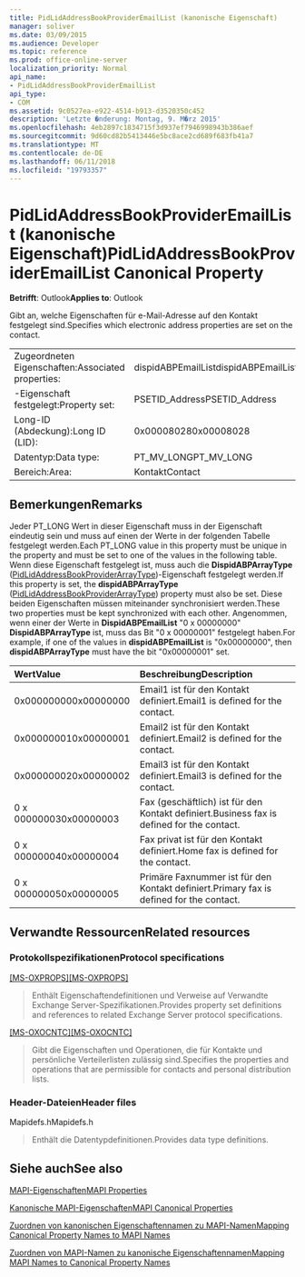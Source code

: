 ```yaml
---
title: PidLidAddressBookProviderEmailList (kanonische Eigenschaft)
manager: soliver
ms.date: 03/09/2015
ms.audience: Developer
ms.topic: reference
ms.prod: office-online-server
localization_priority: Normal
api_name:
- PidLidAddressBookProviderEmailList
api_type:
- COM
ms.assetid: 9c0527ea-e922-4514-b913-d3520350c452
description: 'Letzte �nderung: Montag, 9. M�rz 2015'
ms.openlocfilehash: 4eb2897c1834715f3d937ef7946998943b386aef
ms.sourcegitcommit: 9d60cd82b5413446e5bc8ace2cd689f683fb41a7
ms.translationtype: MT
ms.contentlocale: de-DE
ms.lasthandoff: 06/11/2018
ms.locfileid: "19793357"
---
```

# <a name="pidlidaddressbookprovideremaillist-canonical-property"></a><span data-ttu-id="2f17e-103">PidLidAddressBookProviderEmailList (kanonische Eigenschaft)</span><span class="sxs-lookup"><span data-stu-id="2f17e-103">PidLidAddressBookProviderEmailList Canonical Property</span></span>

  
  
<span data-ttu-id="2f17e-104">**Betrifft**: Outlook</span><span class="sxs-lookup"><span data-stu-id="2f17e-104">**Applies to**: Outlook</span></span> 
  
<span data-ttu-id="2f17e-105">Gibt an, welche Eigenschaften für e-Mail-Adresse auf den Kontakt festgelegt sind.</span><span class="sxs-lookup"><span data-stu-id="2f17e-105">Specifies which electronic address properties are set on the contact.</span></span> 
  
|||
|:-----|:-----|
|<span data-ttu-id="2f17e-106">Zugeordneten Eigenschaften:</span><span class="sxs-lookup"><span data-stu-id="2f17e-106">Associated properties:</span></span>  <br/> |<span data-ttu-id="2f17e-107">dispidABPEmailList</span><span class="sxs-lookup"><span data-stu-id="2f17e-107">dispidABPEmailList</span></span>  <br/> |
|<span data-ttu-id="2f17e-108">-Eigenschaft festgelegt:</span><span class="sxs-lookup"><span data-stu-id="2f17e-108">Property set:</span></span>  <br/> |<span data-ttu-id="2f17e-109">PSETID_Address</span><span class="sxs-lookup"><span data-stu-id="2f17e-109">PSETID_Address</span></span>  <br/> |
|<span data-ttu-id="2f17e-110">Long-ID (Abdeckung):</span><span class="sxs-lookup"><span data-stu-id="2f17e-110">Long ID (LID):</span></span>  <br/> |<span data-ttu-id="2f17e-111">0x00008028</span><span class="sxs-lookup"><span data-stu-id="2f17e-111">0x00008028</span></span>  <br/> |
|<span data-ttu-id="2f17e-112">Datentyp:</span><span class="sxs-lookup"><span data-stu-id="2f17e-112">Data type:</span></span>  <br/> |<span data-ttu-id="2f17e-113">PT_MV_LONG</span><span class="sxs-lookup"><span data-stu-id="2f17e-113">PT_MV_LONG</span></span>  <br/> |
|<span data-ttu-id="2f17e-114">Bereich:</span><span class="sxs-lookup"><span data-stu-id="2f17e-114">Area:</span></span>  <br/> |<span data-ttu-id="2f17e-115">Kontakt</span><span class="sxs-lookup"><span data-stu-id="2f17e-115">Contact</span></span>  <br/> |
   
## <a name="remarks"></a><span data-ttu-id="2f17e-116">Bemerkungen</span><span class="sxs-lookup"><span data-stu-id="2f17e-116">Remarks</span></span>

<span data-ttu-id="2f17e-117">Jeder PT_LONG Wert in dieser Eigenschaft muss in der Eigenschaft eindeutig sein und muss auf einen der Werte in der folgenden Tabelle festgelegt werden.</span><span class="sxs-lookup"><span data-stu-id="2f17e-117">Each PT_LONG value in this property must be unique in the property and must be set to one of the values in the following table.</span></span> <span data-ttu-id="2f17e-118">Wenn diese Eigenschaft festgelegt ist, muss auch die **DispidABPArrayType** ([PidLidAddressBookProviderArrayType](pidlidaddressbookproviderarraytype-canonical-property.md))-Eigenschaft festgelegt werden.</span><span class="sxs-lookup"><span data-stu-id="2f17e-118">If this property is set, the **dispidABPArrayType** ([PidLidAddressBookProviderArrayType](pidlidaddressbookproviderarraytype-canonical-property.md)) property must also be set.</span></span> <span data-ttu-id="2f17e-119">Diese beiden Eigenschaften müssen miteinander synchronisiert werden.</span><span class="sxs-lookup"><span data-stu-id="2f17e-119">These two properties must be kept synchronized with each other.</span></span> <span data-ttu-id="2f17e-120">Angenommen, wenn einer der Werte in **DispidABPEmailList** "0 x 00000000" **DispidABPArrayType** ist, muss das Bit "0 x 00000001" festgelegt haben.</span><span class="sxs-lookup"><span data-stu-id="2f17e-120">For example, if one of the values in **dispidABPEmailList** is "0x00000000", then **dispidABPArrayType** must have the bit "0x00000001" set.</span></span> 
  
|<span data-ttu-id="2f17e-121">**Wert**</span><span class="sxs-lookup"><span data-stu-id="2f17e-121">**Value**</span></span>|<span data-ttu-id="2f17e-122">**Beschreibung**</span><span class="sxs-lookup"><span data-stu-id="2f17e-122">**Description**</span></span>|
|:-----|:-----|
|<span data-ttu-id="2f17e-123">0x00000000</span><span class="sxs-lookup"><span data-stu-id="2f17e-123">0x00000000</span></span>  <br/> |<span data-ttu-id="2f17e-124">Email1 ist für den Kontakt definiert.</span><span class="sxs-lookup"><span data-stu-id="2f17e-124">Email1 is defined for the contact.</span></span>  <br/> |
|<span data-ttu-id="2f17e-125">0x00000001</span><span class="sxs-lookup"><span data-stu-id="2f17e-125">0x00000001</span></span>  <br/> |<span data-ttu-id="2f17e-126">Email2 ist für den Kontakt definiert.</span><span class="sxs-lookup"><span data-stu-id="2f17e-126">Email2 is defined for the contact.</span></span>  <br/> |
|<span data-ttu-id="2f17e-127">0x00000002</span><span class="sxs-lookup"><span data-stu-id="2f17e-127">0x00000002</span></span>  <br/> |<span data-ttu-id="2f17e-128">Email3 ist für den Kontakt definiert.</span><span class="sxs-lookup"><span data-stu-id="2f17e-128">Email3 is defined for the contact.</span></span>  <br/> |
|<span data-ttu-id="2f17e-129">0 x 00000003</span><span class="sxs-lookup"><span data-stu-id="2f17e-129">0x00000003</span></span>  <br/> |<span data-ttu-id="2f17e-130">Fax (geschäftlich) ist für den Kontakt definiert.</span><span class="sxs-lookup"><span data-stu-id="2f17e-130">Business fax is defined for the contact.</span></span>  <br/> |
|<span data-ttu-id="2f17e-131">0 x 00000004</span><span class="sxs-lookup"><span data-stu-id="2f17e-131">0x00000004</span></span>  <br/> |<span data-ttu-id="2f17e-132">Fax privat ist für den Kontakt definiert.</span><span class="sxs-lookup"><span data-stu-id="2f17e-132">Home fax is defined for the contact.</span></span>  <br/> |
|<span data-ttu-id="2f17e-133">0 x 00000005</span><span class="sxs-lookup"><span data-stu-id="2f17e-133">0x00000005</span></span>  <br/> |<span data-ttu-id="2f17e-134">Primäre Faxnummer ist für den Kontakt definiert.</span><span class="sxs-lookup"><span data-stu-id="2f17e-134">Primary fax is defined for the contact.</span></span>  <br/> |
   
## <a name="related-resources"></a><span data-ttu-id="2f17e-135">Verwandte Ressourcen</span><span class="sxs-lookup"><span data-stu-id="2f17e-135">Related resources</span></span>

### <a name="protocol-specifications"></a><span data-ttu-id="2f17e-136">Protokollspezifikationen</span><span class="sxs-lookup"><span data-stu-id="2f17e-136">Protocol specifications</span></span>

<span data-ttu-id="2f17e-137">[[MS-OXPROPS]](http://msdn.microsoft.com/library/f6ab1613-aefe-447d-a49c-18217230b148%28Office.15%29.aspx)</span><span class="sxs-lookup"><span data-stu-id="2f17e-137">[[MS-OXPROPS]](http://msdn.microsoft.com/library/f6ab1613-aefe-447d-a49c-18217230b148%28Office.15%29.aspx)</span></span>
  
> <span data-ttu-id="2f17e-138">Enthält Eigenschaftendefinitionen und Verweise auf Verwandte Exchange Server-Spezifikationen.</span><span class="sxs-lookup"><span data-stu-id="2f17e-138">Provides property set definitions and references to related Exchange Server protocol specifications.</span></span>
    
<span data-ttu-id="2f17e-139">[[MS-OXOCNTC]](http://msdn.microsoft.com/library/9b636532-9150-4836-9635-9c9b756c9ccf%28Office.15%29.aspx)</span><span class="sxs-lookup"><span data-stu-id="2f17e-139">[[MS-OXOCNTC]](http://msdn.microsoft.com/library/9b636532-9150-4836-9635-9c9b756c9ccf%28Office.15%29.aspx)</span></span>
  
> <span data-ttu-id="2f17e-140">Gibt die Eigenschaften und Operationen, die für Kontakte und persönliche Verteilerlisten zulässig sind.</span><span class="sxs-lookup"><span data-stu-id="2f17e-140">Specifies the properties and operations that are permissible for contacts and personal distribution lists.</span></span>
    
### <a name="header-files"></a><span data-ttu-id="2f17e-141">Header-Dateien</span><span class="sxs-lookup"><span data-stu-id="2f17e-141">Header files</span></span>

<span data-ttu-id="2f17e-142">Mapidefs.h</span><span class="sxs-lookup"><span data-stu-id="2f17e-142">Mapidefs.h</span></span>
  
> <span data-ttu-id="2f17e-143">Enthält die Datentypdefinitionen.</span><span class="sxs-lookup"><span data-stu-id="2f17e-143">Provides data type definitions.</span></span>
    
## <a name="see-also"></a><span data-ttu-id="2f17e-144">Siehe auch</span><span class="sxs-lookup"><span data-stu-id="2f17e-144">See also</span></span>



[<span data-ttu-id="2f17e-145">MAPI-Eigenschaften</span><span class="sxs-lookup"><span data-stu-id="2f17e-145">MAPI Properties</span></span>](mapi-properties.md)
  
[<span data-ttu-id="2f17e-146">Kanonische MAPI-Eigenschaften</span><span class="sxs-lookup"><span data-stu-id="2f17e-146">MAPI Canonical Properties</span></span>](mapi-canonical-properties.md)
  
[<span data-ttu-id="2f17e-147">Zuordnen von kanonischen Eigenschaftennamen zu MAPI-Namen</span><span class="sxs-lookup"><span data-stu-id="2f17e-147">Mapping Canonical Property Names to MAPI Names</span></span>](mapping-canonical-property-names-to-mapi-names.md)
  
[<span data-ttu-id="2f17e-148">Zuordnen von MAPI-Namen zu kanonische Eigenschaftennamen</span><span class="sxs-lookup"><span data-stu-id="2f17e-148">Mapping MAPI Names to Canonical Property Names</span></span>](mapping-mapi-names-to-canonical-property-names.md)

